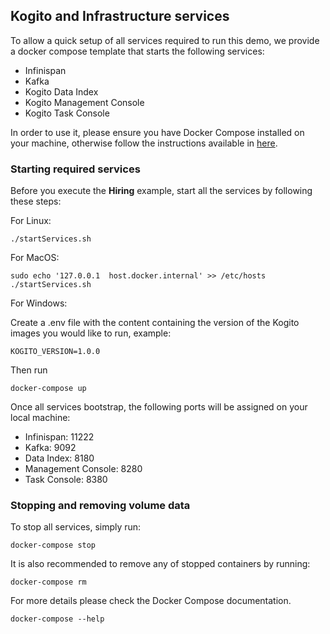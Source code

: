 ## Kogito and Infrastructure services

To allow a quick setup of all services required to run this demo, we provide a docker compose template that starts the following services:
- Infinispan
- Kafka
- Kogito Data Index
- Kogito Management Console
- Kogito Task Console

In order to use it, please ensure you have Docker Compose installed on your machine, otherwise follow the instructions available
 in [here](https://docs.docker.com/compose/install/).
 
### Starting required services

  Before you execute the **Hiring** example, start all the services by following these steps:

  For Linux:

    ./startServices.sh

  For MacOS:

    sudo echo '127.0.0.1  host.docker.internal' >> /etc/hosts
    ./startServices.sh


  For Windows:
   
  Create a .env file with the content containing the version of the Kogito images you would like to run, example:

    KOGITO_VERSION=1.0.0

  Then run

    docker-compose up

  Once all services bootstrap, the following ports will be assigned on your local machine:
  - Infinispan: 11222
  - Kafka: 9092
  - Data Index: 8180
  - Management Console: 8280
  - Task Console: 8380

### Stopping and removing volume data
  
  To stop all services, simply run:

    docker-compose stop

  It is also recommended to remove any of stopped containers by running:
  
    docker-compose rm
    
  For more details please check the Docker Compose documentation.
  
    docker-compose --help
